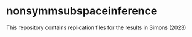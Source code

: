 # nonsymmsubspaceinference
This repository contains replication files for the results in Simons (2023)
